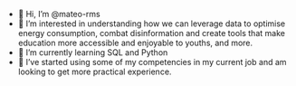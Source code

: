 - 👋 Hi, I’m @mateo-rms
- 👀 I’m interested in understanding how we can leverage data to optimise energy consumption, combat disinformation and create tools that make education more accessible and enjoyable to youths, and more.
- 🌱 I’m currently learning SQL and Python
- 💞️ I’ve started using some of my competencies in my current job and am looking to get more practical experience. 

<!---
mateo-rms/mateo-rms is a ✨ special ✨ repository because its `README.md` (this file) appears on your GitHub profile.
You can click the Preview link to take a look at your changes.
--->
